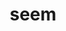 ---
category: 4-letters
denotation: null
name: seem
reference_link: https://www.etymonline.com/word/seem
root_language: null
root_name: null
title: seem
type: free
word_sums:
- respelling: seem
  sum: 'Seem + '
---